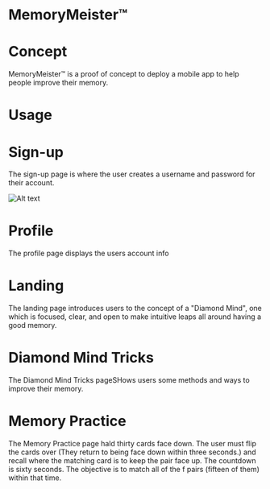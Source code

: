 # MemoryMeister™ 

# Concept

 MemoryMeister™ is a proof of concept to deploy a mobile app to help people improve their memory.

 # Usage

# Sign-up


The sign-up page is where the user creates a username and password for their account.
<!-- ![Sign Up](/images/Sign_up.jpeg) -->
![Alt text](/images/Sign_up.jpeg?raw=true "Title")

# Profile

The profile page displays the users account info

# Landing

The landing page introduces users to the concept of a "Diamond Mind", one which is focused, clear, and open to make intuitive leaps all around having a good memory.

# Diamond Mind Tricks

The Diamond Mind Tricks pageSHows users some methods and ways to improve their memory.

# Memory Practice

The Memory Practice page hald thirty cards face down. The user must flip the cards over (They return to being face down within three seconds.) and recall where the matching card is to keep the pair face up. The countdown is sixty seconds. The objective is to match all of the f pairs (fifteen of them) within that time.